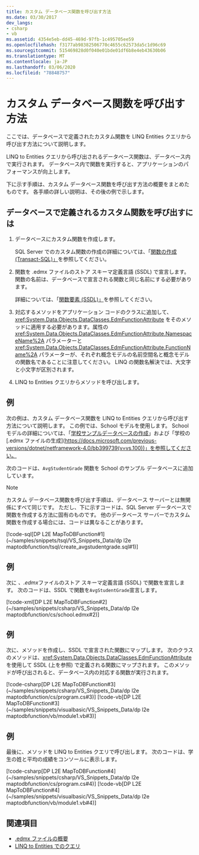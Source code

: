```yaml
---
title: カスタム データベース関数を呼び出す方法
ms.date: 03/30/2017
dev_langs:
- csharp
- vb
ms.assetid: 4354e5eb-dd45-469d-97fb-1c495705ee59
ms.openlocfilehash: f3177ab98382506770c4655c62573da5c1d96c69
ms.sourcegitcommit: 515469828d0f040e01bde01df6b8e4eb43630b06
ms.translationtype: MT
ms.contentlocale: ja-JP
ms.lasthandoff: 03/06/2020
ms.locfileid: "78848757"
---
```

# <a name="how-to-call-custom-database-functions"></a>カスタム データベース関数を呼び出す方法

ここでは、データベースで定義されたカスタム関数を LINQ Entities クエリから呼び出す方法について説明します。

LINQ to Entities クエリから呼び出されるデータベース関数は、データベース内で実行されます。 データベース内で関数を実行すると、アプリケーションのパフォーマンスが向上します。

下に示す手順は、カスタム データベース関数を呼び出す方法の概要をまとめたものです。 各手順の詳しい説明は、その後の例で示します。

## <a name="to-call-custom-functions-that-are-defined-in-the-database"></a>データベースで定義されるカスタム関数を呼び出すには

1. データベースにカスタム関数を作成します。

     SQL Server でのカスタム関数の作成の詳細については、「[関数の作成 (Transact-SQL)」](/sql/t-sql/statements/create-function-transact-sql)を参照してください。

2. 関数を .edmx ファイルのストア スキーマ定義言語 (SSDL) で宣言します。 関数の名前は、データベースで宣言される関数と同じ名前にする必要があります。

     詳細については、「[関数要素 (SSDL)」](/ef/ef6/modeling/designer/advanced/edmx/ssdl-spec#function-element-ssdl)を参照してください。

3. 対応するメソッドをアプリケーション コードのクラスに追加して、<xref:System.Data.Objects.DataClasses.EdmFunctionAttribute> をそのメソッドに適用する必要があります。属性の <xref:System.Data.Objects.DataClasses.EdmFunctionAttribute.NamespaceName%2A> パラメーターと <xref:System.Data.Objects.DataClasses.EdmFunctionAttribute.FunctionName%2A> パラメーターが、それぞれ概念モデルの名前空間名と概念モデルの関数名であることに注意してください。 LINQ の関数名解決では、大文字と小文字が区別されます。

4. LINQ to Entities クエリからメソッドを呼び出します。  

## <a name="example"></a>例

次の例は、カスタム データベース関数を LINQ to Entities クエリから呼び出す方法について説明します。 この例では、School モデルを使用します。 School モデルの詳細については、「[学校サンプルデータベースの作成](https://docs.microsoft.com/previous-versions/dotnet/netframework-4.0/bb399731(v=vs.100))」および「学校の[.edmx ファイルの生成](https://docs.microsoft.com/previous-versions/dotnet/netframework-4.0/bb399739(v=vs.100))」を参照してください。

次のコードは、`AvgStudentGrade` 関数を School のサンプル データベースに追加しています。

> [!NOTE]
> カスタム データベース関数を呼び出す手順は、データベース サーバーとは無関係にすべて同じです。 ただし、下に示すコードは、SQL Server データベースで関数を作成する方法に固有のものです。 他のデータベース サーバーでカスタム関数を作成する場合には、コードは異なることがあります。

[!code-sql[DP L2E MapToDBFunction#1](~/samples/snippets/tsql/VS_Snippets_Data/dp l2e maptodbfunction/tsql/create_avgstudentgrade.sql#1)]

## <a name="example"></a>例

次に *、.edmx*ファイルのストア スキーマ定義言語 (SSDL) で関数を宣言します。 次のコードは、SSDL で関数を`AvgStudentGrade`宣言します。

[!code-xml[DP L2E MapToDBFunction#2](~/samples/snippets/csharp/VS_Snippets_Data/dp l2e maptodbfunction/cs/school.edmx#2)]

## <a name="example"></a>例

次に、メソッドを作成し、SSDL で宣言された関数にマップします。 次のクラスのメソッドは、<xref:System.Data.Objects.DataClasses.EdmFunctionAttribute> を使用して SSDL (上を参照) で定義される関数にマップされます。 このメソッドが呼び出されると、データベース内の対応する関数が実行されます。

[!code-csharp[DP L2E MapToDBFunction#3](~/samples/snippets/csharp/VS_Snippets_Data/dp l2e maptodbfunction/cs/program.cs#3)]
[!code-vb[DP L2E MapToDBFunction#3](~/samples/snippets/visualbasic/VS_Snippets_Data/dp l2e maptodbfunction/vb/module1.vb#3)]

## <a name="example"></a>例

最後に、メソッドを LINQ to Entities クエリで呼び出します。 次のコードは、学生の姓と平均の成績をコンソールに表示します。

[!code-csharp[DP L2E MapToDBFunction#4](~/samples/snippets/csharp/VS_Snippets_Data/dp l2e maptodbfunction/cs/program.cs#4)]
[!code-vb[DP L2E MapToDBFunction#4](~/samples/snippets/visualbasic/VS_Snippets_Data/dp l2e maptodbfunction/vb/module1.vb#4)]

## <a name="see-also"></a>関連項目

- [.edmx ファイルの概要](https://docs.microsoft.com/previous-versions/dotnet/netframework-4.0/cc982042(v=vs.100))
- [LINQ to Entities でのクエリ](queries-in-linq-to-entities.md)
